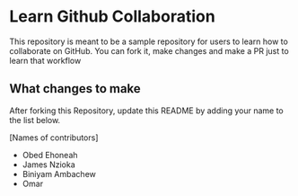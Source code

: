 
# Learn Github Collaboration
This repository is meant to be a sample repository for users to learn how to collaborate on GitHub. You can fork it, make changes and make a PR just to learn that workflow

## What changes to make
After forking this Repository, update this README by adding your name to the list below.

[Names of contributors]
- Obed Ehoneah
- James Nzioka
- Biniyam Ambachew
- Omar
